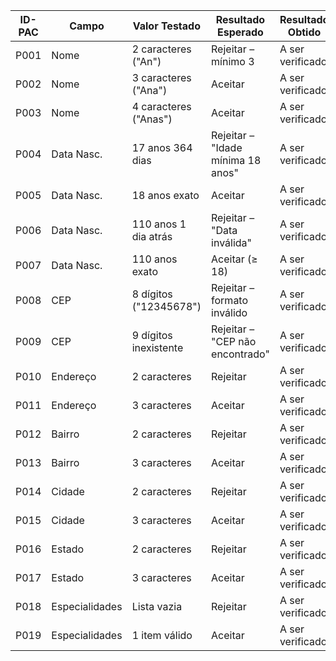 | ID-PAC | Campo          | Valor Testado          | Resultado Esperado                | Resultado Obtido | Status  |
| ------ | -------------- | ---------------------- | --------------------------------- | ---------------- | ------- |
| P001   | Nome           | 2 caracteres ("An")    | Rejeitar – mínimo 3               | A ser verificado | Pending |
| P002   | Nome           | 3 caracteres ("Ana")   | Aceitar                           | A ser verificado | Pending |
| P003   | Nome           | 4 caracteres ("Anas")  | Aceitar                           | A ser verificado | Pending |
| P004   | Data Nasc.     | 17 anos 364 dias       | Rejeitar – "Idade mínima 18 anos" | A ser verificado | Pending |
| P005   | Data Nasc.     | 18 anos exato          | Aceitar                           | A ser verificado | Pending |
| P006   | Data Nasc.     | 110 anos 1 dia atrás   | Rejeitar – "Data inválida"        | A ser verificado | Pending |
| P007   | Data Nasc.     | 110 anos exato         | Aceitar (≥ 18)                    | A ser verificado | Pending |
| P008   | CEP            | 8 dígitos ("12345678") | Rejeitar – formato inválido       | A ser verificado | Pending |
| P009   | CEP            | 9 dígitos inexistente  | Rejeitar – "CEP não encontrado"   | A ser verificado | Pending |
| P010   | Endereço       | 2 caracteres           | Rejeitar                          | A ser verificado | Pending |
| P011   | Endereço       | 3 caracteres           | Aceitar                           | A ser verificado | Pending |
| P012   | Bairro         | 2 caracteres           | Rejeitar                          | A ser verificado | Pending |
| P013   | Bairro         | 3 caracteres           | Aceitar                           | A ser verificado | Pending |
| P014   | Cidade         | 2 caracteres           | Rejeitar                          | A ser verificado | Pending |
| P015   | Cidade         | 3 caracteres           | Aceitar                           | A ser verificado | Pending |
| P016   | Estado         | 2 caracteres           | Rejeitar                          | A ser verificado | Pending |
| P017   | Estado         | 3 caracteres           | Aceitar                           | A ser verificado | Pending |
| P018   | Especialidades | Lista vazia            | Rejeitar                          | A ser verificado | Pending |
| P019   | Especialidades | 1 item válido          | Aceitar                           | A ser verificado | Pending |
